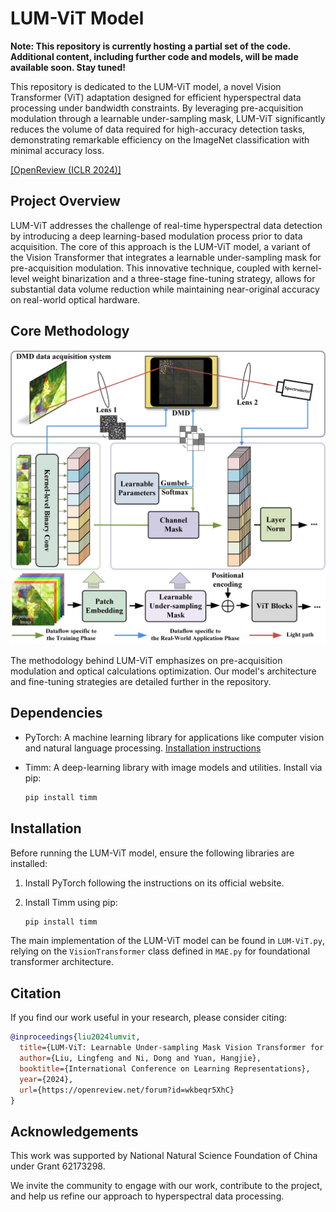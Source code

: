 
# LUM-ViT Model

**Note: This repository is currently hosting a partial set of the code. Additional content, including further code and models, will be made available soon. Stay tuned!**

This repository is dedicated to the LUM-ViT model, a novel Vision Transformer (ViT) adaptation designed for efficient hyperspectral data processing under bandwidth constraints. By leveraging pre-acquisition modulation through a learnable under-sampling mask, LUM-ViT significantly reduces the volume of data required for high-accuracy detection tasks, demonstrating remarkable efficiency on the ImageNet classification with minimal accuracy loss.

[\[OpenReview (ICLR 2024)\]](https://openreview.net/forum?id=wkbeqr5XhC)

## Project Overview

LUM-ViT addresses the challenge of real-time hyperspectral data detection by introducing a deep learning-based modulation process prior to data acquisition. The core of this approach is the LUM-ViT model, a variant of the Vision Transformer that integrates a learnable under-sampling mask for pre-acquisition modulation. This innovative technique, coupled with kernel-level weight binarization and a three-stage fine-tuning strategy, allows for substantial data volume reduction while maintaining near-original accuracy on real-world optical hardware.

## Core Methodology

![Core Methodology](Methodology.jpg)

The methodology behind LUM-ViT emphasizes on pre-acquisition modulation and optical calculations optimization. Our model's architecture and fine-tuning strategies are detailed further in the repository.

## Dependencies

- PyTorch: A machine learning library for applications like computer vision and natural language processing. [Installation instructions](https://pytorch.org/)
- Timm: A deep-learning library with image models and utilities. Install via pip:

  ```sh
  pip install timm
  ```

## Installation

Before running the LUM-ViT model, ensure the following libraries are installed:

1. Install PyTorch following the instructions on its official website.
2. Install Timm using pip:

   ```sh
   pip install timm
   ```

The main implementation of the LUM-ViT model can be found in `LUM-ViT.py`, relying on the `VisionTransformer` class defined in `MAE.py` for foundational transformer architecture.

## Citation

If you find our work useful in your research, please consider citing:

```bibtex
@inproceedings{liu2024lumvit,
  title={LUM-ViT: Learnable Under-sampling Mask Vision Transformer for Bandwidth Limited Optical Signal Acquisition},
  author={Liu, Lingfeng and Ni, Dong and Yuan, Hangjie},
  booktitle={International Conference on Learning Representations},
  year={2024},
  url={https://openreview.net/forum?id=wkbeqr5XhC}
}
```


## Acknowledgements

This work was supported by National Natural Science Foundation of China under Grant 62173298.

We invite the community to engage with our work, contribute to the project, and help us refine our approach to hyperspectral data processing.
